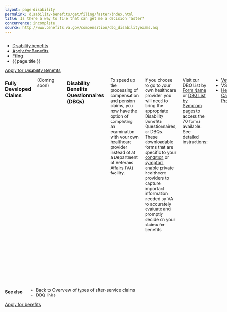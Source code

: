 ```yaml
---
layout: page-disability
permalink: disability-benefits/get/filing/faster/index.html
title: Is there a way to file that can get me a decision faster?
concurrence: incomplete
source: http://www.benefits.va.gov/compensation/dbq_disabilityexams.asp
---
```


<div class="splash" markdown="0">
<div class="row" markdown="0">
<div class="small-12 columns" markdown="0">

<ul class="breadcrumbs" role="menubar" aria-label="Primary">
<li class="parent"><a href="{{ site.url }}/disability-benefits/">Disability benefits</a></li>
<li class="parent"><a href="{{ site.url }}/disability-benefits/get/">Apply for Benefits</a></li>
<li class="parent"><a href="{{ site.url }}/disability-benefits/get/filing">Filing</a></li>
<li class="active">{{ page.title }}</li>
</ul>

</div>
</div>
</div>

<div class="main" role="main" markdown="0">
<div class="action-bar">
  <div class="row">
    <div class="small-12 columns">
      <a class="button small start" href="{{ site.url}}/disability-benefits/get/">Apply for Disability Benefits</a>
    </div>
  </div>  
</div>

<div class="section one" markdown="0">
<div class="primary" markdown="0">
<div class="row" markdown="0">
<div class="small-12 columns" markdown="1">

### Fully Developed Claims

(Coming soon)

--------------------------------------------

### Disability Benefits Questionnaires (DBQs)

To speed up the processing of compensation and pension claims, you now have the option of completing an examination with your own healthcare provider instead of at a Department of Veterans Affairs (VA) facility.  

If you choose to go to your own healthcare provider, you will need to bring the appropriate Disability Benefits Questionnaires, or DBQs. These downloadable forms that are specific to your [condition](http://www.benefits.va.gov/COMPENSATION/dbq_ListByDBQFormName.asp) or [symptom](http://www.benefits.va.gov/COMPENSATION/dbq_ListBySymptom.asp) enable private healthcare providers to capture important information needed by VA to accurately evaluate and promptly decide on your claims for benefits.

Visit our [DBQ List by Form Name](http://www.benefits.va.gov/COMPENSATION/dbq_ListByDBQFormName.asp) or [DBQ List by Symptom](http://www.benefits.va.gov/COMPENSATION/dbq_ListBySymptom.asp) pages to access the 70 forms available. See detailed instructions: 
-	[Veteran](http://www.benefits.va.gov/compensation/dbq_veteraninstruct.asp)
-	[VSO](http://www.benefits.va.gov/compensation/dbq_vsoinstruct.asp)
-	[Health Care Provider](http://www.benefits.va.gov/compensation/dbq_providerinstruct.asp )


### Where can I get more information?
See our [DBQ Frequently Asked Questions](http://www.benefits.va.gov/COMPENSATION/dbq_FAQS.asp) for more information. You can also call us at 1-800-827-1000 or [ask us a question online](https://iris.custhelp.com/app/ask/session/L3RpbWUvMTMyMzEwMDk5My9zaWQvM0htaElRS2s%3D).

DBQs also help support VA's Fully Developed Claims (FDC) program. DBQs are valuable for claims processing because they provide medical information that is relevant to determining a disability rating. When submitted with a [fully developed claim](http://benefits.va.gov/transformation/fastclaims/), DBQs ensure VA's rating specialists have precisely the information they need to start processing the claim.

</div>
</div>
</div>
</div>

<div class="section secondary" markdown="0">
<div class="row" markdown="0">
<div class="small-12 columns" markdown="1">

#### See also

- Back to Overview of types of after-service claims
- DBQ links

</div>
</div>
</div>


<div class="section two" markdown="0">
<div class="action" markdown="0">
<div class="row" markdown="0">
<div class="small-12 medium-10 medium-centered columns" markdown="0">
<a class="button start" href="#">Apply for benefits</a>
</div>
</div>
</div>
</div>

</div>

</div>

